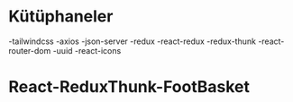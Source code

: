 # Kütüphaneler

-tailwindcss
-axios
-json-server
-redux
-react-redux
-redux-thunk
-react-router-dom
-uuid
-react-icons
# React-ReduxThunk-FootBasket
